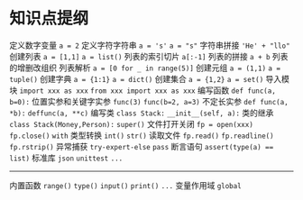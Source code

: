 # 知识点提纲
定义数字变量 `a = 2`
定义字符字符串 `a = 's'` `a = "s"`
字符串拼接 `'He' + "llo"`
创建列表 `a = [1,1]` `a = list()` 
列表的索引切片  `a[:-1]`
列表的拼接 `a + b`
列表的增删改组织 
列表解析 `a = [0 for _ in range(5)]`
创建元组 `a = (1,1)` `a = tuple()`
创建字典 `a = {1:1}` `a = dict()` 
创建集合 `a = {1,2}` `a = set()`
导入模块 `import xxx as xxx` `from xxx import xxx as xxx`
编写函数 `def func(a, b=0):`
位置实参和关键字实参 `func(3)` `func(b=2, a=3)`
不定长实参 `def func(a, *b):` `deffunc(a, **c)`
编写类 `class Stack:` `__init__(self, a):`
类的继承 `class Stack(Money,Person):` `super()` 
文件打开关闭 `fp = open(xxx)` `fp.close()` `with`
类型转换 `int()` `str()`
读取文件 `fp.read()` `fp.readline()` `fp.rstrip()`
异常捕获 `try-expert-else` `pass`
断言语句 `assert(type(a) == list)`
标准库 `json` `unittest` `...`

---
内置函数 `range()` `type()` `input()` `print()` `...`
变量作用域 `global`






